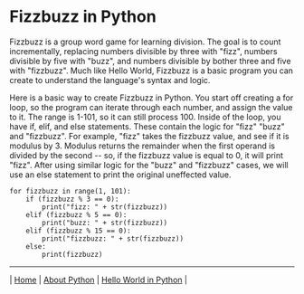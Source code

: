 # Fizzbuzz in Python

Fizzbuzz is a group word game for learning division. The goal is to count incrementally, replacing numbers divisible by three with "fizz", numbers divisible by five with "buzz", and numbers divisible by bother three and five with "fizzbuzz". Much like Hello World, Fizzbuzz is a basic program you can create to understand the language's syntax and logic. 

Here is a basic way to create Fizzbuzz in Python. You start off creating a for loop, so the program can iterate through each number, and assign the value to it. The range is 1-101, so it can still process 100. Inside of the loop, you have if, elif, and else statements. These contain the logic for "fizz" "buzz" and "fizzbuzz". For example, "fizz" takes the fizzbuzz value, and see if it is modulus by 3. Modulus returns the remainder when the first operand is divided by the second -- so, if the fizzbuzz value is equal to 0, it will print "fizz". After using similar logic for the "buzz" and "fizzbuzz" cases, we will use an else statement to print the original uneffected value.

```
for fizzbuzz in range(1, 101):
    if (fizzbuzz % 3 == 0):
        print("fizz: " + str(fizzbuzz))
    elif (fizzbuzz % 5 == 0):
        print("buzz: " + str(fizzbuzz))
    elif (fizzbuzz % 15 == 0):
        print("fizzbuzz: " + str(fizzbuzz))
    else:
        print(fizzbuzz)
```
      
---

| [Home](https://github.com/caelenwalker/DigitalConceptTutorial) | [About Python](https://github.com/caelenwalker/DigitalConceptTutorial/blob/main/about.md) | [Hello World in Python](https://github.com/caelenwalker/DigitalConceptTutorial/blob/main/hello-world.md) | 
